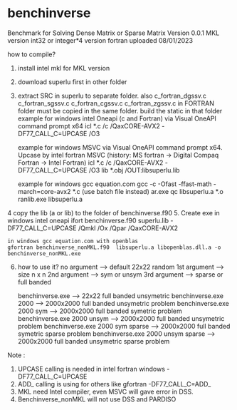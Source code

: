 # benchinverse
Benchmark for Solving Dense Matrix or Sparse Matrix
Version 0.0.1 MKL version int32 or integer*4 version fortran
uploaded 08/01/2023

how to compile?
1. install intel mkl for MKL version
2. download superlu first in  other  folder
3. extract SRC in superlu to separate folder.  also c_fortran_dgssv.c  c_fortran_sgssv.c  c_fortran_cgssv.c  c_fortran_zgssv.c 
  in FORTRAN folder must be copied in the same folder. 
   build the static in that folder
    example for windows intel Oneapi (c and Fortran) via Visual OneAPI command prompt x64 
    icl *.c /c  /QaxCORE-AVX2 -DF77_CALL_C=UPCASE /O3

    example for windows MSVC via Visual OneAPI command prompt x64. Upcase by intel fortran MSVC (history: MS fortran -> Digital Compaq Fortran -> Intel Fortran) 
    icl *.c /c  /QaxCORE-AVX2 -DF77_CALL_C=UPCASE /O3
    lib *.obj /OUT:libsuperlu.lib 
 
    example for windows gcc equation.com 
    gcc -c -Ofast -ffast-math -march=core-avx2 *.c  (use batch file instead)
   ar.exe qc libsuperlu.a  *.o
   ranlib.exe libsuperlu.a

4   copy the lib (a or lib) to the folder of benchinverse.f90 
5.  Create exe
     in windows intel oneapi
    ifort benchinverse.f90 superlu.lib -DF77_CALL_C=UPCASE  /Qmkl /Ox /Qpar /QaxCORE-AVX2  

    in windows gcc equation.com with openblas
    gfortran benchinverse_nonMKL.f90  libsuperlu.a libopenblas.dll.a -o benchinverse_nonMKL.exe

6. how to use it?
    no argument --> default 22x22 random 
    1st argument --> size n x n
    2nd argument  -->  sym or unsym
    3rd argument  -->  sparse or full banded

    benchinverse.exe           --> 22x22 full banded unsymetric
    benchinverse.exe 2000  --> 2000x2000 full banded unsymetric problem
    benchinverse.exe 2000  sym --> 2000x2000 full banded symetric problem
    benchinverse.exe 2000  unsym --> 2000x2000 full banded unsymetric problem
    benchinverse.exe 2000  sym  sparse --> 2000x2000 full banded symetric sparse problem
    benchinverse.exe 2000  unsym  sparse --> 2000x2000 full banded unsymetric sparse problem

Note : 
1. UPCASE calling is needed in intel fortran windows -DF77_CALL_C=UPCASE
 2. ADD_ calling is using for others like gfortran -DF77_CALL_C=ADD_
 3. MKL need Intel compiler, even MSVC will gave error in DSS.
 4. Benchinverse_nonMKL will not use DSS and PARDISO

